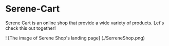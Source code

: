 # Serene-Cart
Serene Cart is an online shop that provide a wide variety of products. Let's check this out together!

! [The image of Serene Shop's landing page] (./SerreneShop.png) 
